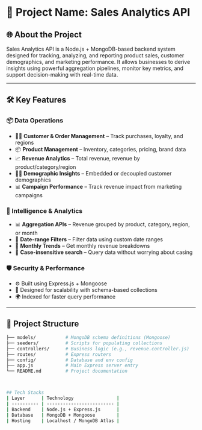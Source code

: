 # 🚀 **Project Name: Sales Analytics API**

## 🌐 **About the Project**
Sales Analytics API is a Node.js + MongoDB-based backend system designed for tracking, analyzing, and reporting product sales, customer demographics, and marketing performance. It allows businesses to derive insights using powerful aggregation pipelines, monitor key metrics, and support decision-making with real-time data.

---

## 🛠️ **Key Features**

### 📦 Data Operations
- 🧑‍💼 **Customer & Order Management** – Track purchases, loyalty, and regions
- 📦 **Product Management** – Inventory, categories, pricing, brand data
- 📈 **Revenue Analytics** – Total revenue, revenue by product/category/region
- 🕵️‍♂️ **Demographic Insights** – Embedded or decoupled customer demographics
- 📊 **Campaign Performance** – Track revenue impact from marketing campaigns

### 🧠 Intelligence & Analytics
- 📊 **Aggregation APIs** – Revenue grouped by product, category, region, or month
- 📅 **Date-range Filters** – Filter data using custom date ranges
- 🧮 **Monthly Trends** – Get monthly revenue breakdowns
- 🧪 **Case-insensitive search** – Query data without worrying about casing

### 🛡️ Security & Performance
- ⚙️ Built using Express.js + Mongoose
- 🚀 Designed for scalability with schema-based collections
- 🌍 Indexed for faster query performance

---

## 📁 **Project Structure**

```bash
├── models/           # MongoDB schema definitions (Mongoose)
├── seeders/          # Scripts for populating collections
├── controllers/      # Business logic (e.g., revenue.controller.js)
├── routes/           # Express routers
├── config/           # Database and env config
├── app.js            # Main Express server entry
└── README.md         # Project documentation



## Tech Stacks
| Layer      | Technology                |
| ---------- | ------------------------- |
| Backend    | Node.js + Express.js      |
| Database   | MongoDB + Mongoose        |
| Hosting    | Localhost / MongoDB Atlas |

